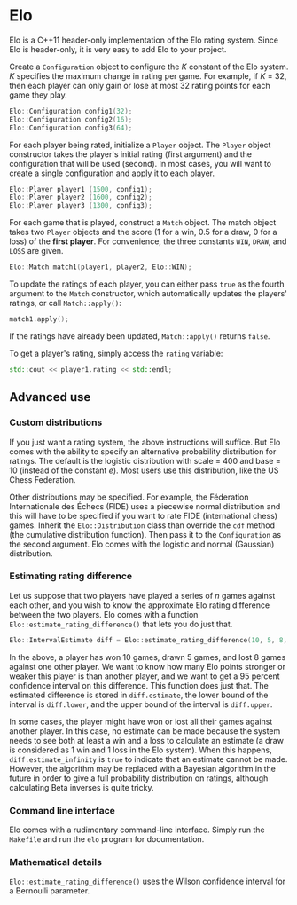 ﻿# Elo
Elo is a C++11 header-only implementation of the Elo rating system. Since Elo is header-only, it is very easy to add Elo to your project. 

Create a `Configuration` object to configure the *K* constant of the Elo system. *K* specifies the maximum change in rating per game. For example, if *K* = 32, then each player can only gain or lose at most 32 rating points for each game they play.

```C++
Elo::Configuration config1(32);
Elo::Configuration config2(16);
Elo::Configuration config3(64);
```

For each player being rated, initialize a `Player` object. The `Player` object constructor takes the player's initial rating (first argument) and the configuration that will be used (second). In most cases, you will want to create a single configuration and apply it to each player.

```C++
Elo::Player player1 (1500, config1);
Elo::Player player2 (1600, config2);
Elo::Player player3 (1300, config3);
```

For each game that is played, construct a `Match` object. The match object takes two `Player` objects and the score (1 for a win, 0.5 for a draw, 0 for a loss) of the **first player**. For convenience, the three constants `WIN`, `DRAW`, and `LOSS` are given.

```C++
Elo::Match match1(player1, player2, Elo::WIN);
```

To update the ratings of each player, you can either pass `true` as the fourth argument to the `Match` constructor, which automatically updates the players' ratings, or call `Match::apply()`:

```C++
match1.apply();
```

If the ratings have already been updated, `Match::apply()` returns `false`.

To get a player's rating, simply access the `rating` variable:

```C++
std::cout << player1.rating << std::endl;
```

## Advanced use
### Custom distributions
If you just want a rating system, the above instructions will suffice. But Elo comes with the ability to specify an alternative probability distribution for ratings. The default is the logistic distribution with scale = 400 and base = 10 (instead of the constant *e*). Most users use this distribution, like the US Chess Federation.

Other distributions may be specified. For example, the Féderation Internationale des Échecs (FIDE) uses a piecewise normal distribution and this will have to be specified if you want to rate FIDE (international chess) games. Inherit the `Elo::Distribution` class than override the `cdf` method (the cumulative distribution function). Then pass it to the `Configuration` as the second argument. Elo comes with the logistic and normal (Gaussian) distribution.

### Estimating rating difference
Let us suppose that two players have played a series of *n* games against each other, and you wish to know the approximate Elo rating difference between the two players. Elo comes with a function `Elo::estimate_rating_difference()` that lets you do just that.

```C++
Elo::IntervalEstimate diff = Elo::estimate_rating_difference(10, 5, 8, p=0.95)
```

In the above, a player has won 10 games, drawn 5 games, and lost 8 games against one other player. We want to know how many Elo points stronger or weaker this player is than another player, and we want to get a 95 percent confidence interval on this difference. This function does just that. The estimated difference is stored in `diff.estimate`, the lower bound of the interval is `diff.lower`, and the upper bound of the interval is `diff.upper`.

In some cases, the player might have won or lost all their games against another player. In this case, no estimate can be made because the system needs to see both at least a win and a loss to calculate an estimate (a draw is considered as 1 win and 1 loss in the Elo system). When this happens, `diff.estimate_infinity` is `true` to indicate that an estimate cannot be made. However, the algorithm may be replaced with a Bayesian algorithm in the future in order to give a full probability distribution on ratings, although calculating Beta inverses is quite tricky.

### Command line interface
Elo comes with a rudimentary command-line interface. Simply run the `Makefile` and run the `elo` program for documentation.

### Mathematical details
`Elo::estimate_rating_difference()` uses the Wilson confidence interval for a Bernoulli parameter.
